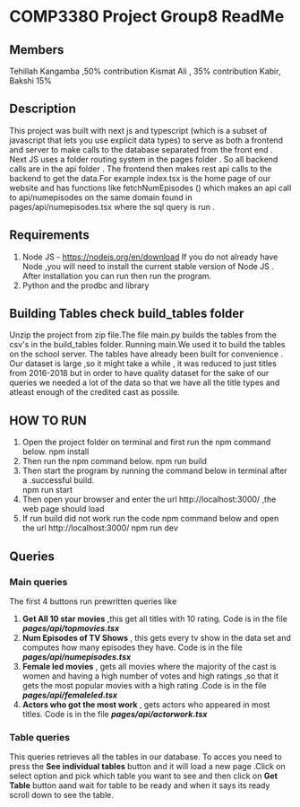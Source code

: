 # COMP3380 Project Group8 ReadMe
## Members
Tehillah Kangamba ,50% contribution
Kismat Ali  , 35% contribution
Kabir, Bakshi 15%
## Description
This project was built with next js and typescript (which is a subset of javascript that lets you use explicit data types) to serve as both a frontend and server to make calls to the database separated from the front end . Next JS uses a folder routing system in the pages folder . So all backend calls are in the api folder .
The frontend then makes rest api calls to the backend to get the data.For example index.tsx is the home page of our website and has functions like  fetchNumEpisodes () which makes an api call to api/numepisodes on the same domain found in pages/api/numepisodes.tsx where the sql query is run .
## Requirements
1. Node JS - https://nodejs.org/en/download
If you do not already have Node ,you will need to install the current stable version of Node JS . After installation you can run then run the program.
2. Python and the prodbc and  library

## Building Tables check build_tables folder
Unzip the project from zip file.The file main.py builds the tables from the csv's in the build_tables folder. Running main.We used it to build the tables on the school server. The tables have already been built for convenience . Our dataset is large ,so it might take a while , it was reduced to just titles from 2016-2018 but in order to have quality dataset for the sake of our queries we needed a lot of the data so that we have all the title types and atleast enough of the credited cast as possile.

## HOW TO RUN

1. Open the project folder on terminal and first run the npm command below.
   npm install
2. Then run the npm command below.
    npm run build
3. Then start the program by running the command below in terminal after a .successful build.	
	npm run start
4. Then open your browser and enter the url http://localhost:3000/ ,the web page should load
5. If run build did not work run  the code npm command below and open the url http://localhost:3000/
    npm run dev

## Queries
### Main queries
The first 4 buttons run prewritten queries like
1. **Get All 10 star movies** ,this get all titles with 10 rating. Code is in the file ***pages/api/topmovies.tsx***
2. **Num Episodes of TV Shows** , this gets every tv show in the data set and computes how many episodes they have. Code is in the file ***pages/api/numepisodes.tsx***
3. **Female led movies** , gets all movies where the majority of the cast is women and having a high number of votes and high ratings ,so that it gets the most popular movies with a high rating .Code is in the file ***pages/api/femaleled.tsx***
4. **Actors who got the most work** ,  gets actors who appeared in most titles. Code is in the file ***pages/api/actorwork.tsx***

### Table queries
This queries retrieves all the tables in our database. To acces you need to press the **See individual tables** button and it will load a new page .Click on select option and pick which table you want to see and then click on **Get Table** button aand wait for table to be ready and when it says its ready scroll down to see the table.
